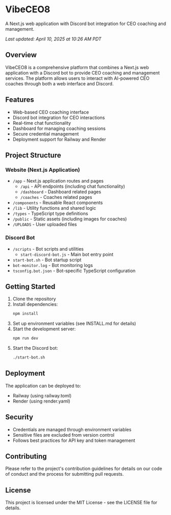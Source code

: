 # VibeCEO8

A Next.js web application with Discord bot integration for CEO coaching and management.

*Last updated: April 10, 2025 at 10:26 AM PDT*

## Overview

VibeCEO8 is a comprehensive platform that combines a Next.js web application with a Discord bot to provide CEO coaching and management services. The platform allows users to interact with AI-powered CEO coaches through both a web interface and Discord.

## Features

- Web-based CEO coaching interface
- Discord bot integration for CEO interactions
- Real-time chat functionality
- Dashboard for managing coaching sessions
- Secure credential management
- Deployment support for Railway and Render

## Project Structure

### Website (Next.js Application)
- `/app` - Next.js application routes and pages
  - `/api` - API endpoints (including chat functionality)
  - `/dashboard` - Dashboard related pages
  - `/coaches` - Coaches related pages
- `/components` - Reusable React components
- `/lib` - Utility functions and shared logic
- `/types` - TypeScript type definitions
- `/public` - Static assets (including images for coaches)
- `/UPLOADS` - User uploaded files

### Discord Bot
- `/scripts` - Bot scripts and utilities
  - `start-discord-bot.js` - Main bot entry point
- `start-bot.sh` - Bot startup script
- `bot-monitor.log` - Bot monitoring logs
- `tsconfig.bot.json` - Bot-specific TypeScript configuration

## Getting Started

1. Clone the repository
2. Install dependencies:
   ```bash
   npm install
   ```
3. Set up environment variables (see INSTALL.md for details)
4. Start the development server:
   ```bash
   npm run dev
   ```
5. Start the Discord bot:
   ```bash
   ./start-bot.sh
   ```

## Deployment

The application can be deployed to:
- Railway (using railway.toml)
- Render (using render.yaml)

## Security

- Credentials are managed through environment variables
- Sensitive files are excluded from version control
- Follows best practices for API key and token management

## Contributing

Please refer to the project's contribution guidelines for details on our code of conduct and the process for submitting pull requests.

## License

This project is licensed under the MIT License - see the LICENSE file for details.
